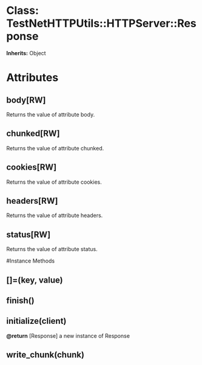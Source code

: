 # Class: TestNetHTTPUtils::HTTPServer::Response
**Inherits:** Object
    



# Attributes
## body[RW] [](#attribute-i-body)
Returns the value of attribute body.

## chunked[RW] [](#attribute-i-chunked)
Returns the value of attribute chunked.

## cookies[RW] [](#attribute-i-cookies)
Returns the value of attribute cookies.

## headers[RW] [](#attribute-i-headers)
Returns the value of attribute headers.

## status[RW] [](#attribute-i-status)
Returns the value of attribute status.


#Instance Methods
## [](key) [](#method-i-[])

## []=(key, value) [](#method-i-[]=)

## finish() [](#method-i-finish)

## initialize(client) [](#method-i-initialize)

**@return** [Response] a new instance of Response

## write_chunk(chunk) [](#method-i-write_chunk)

